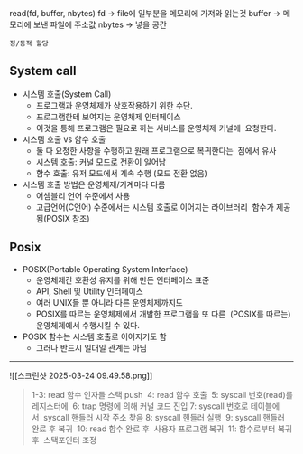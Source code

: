 read(fd, buffer, nbytes)
fd -> file에 일부분을 메모리에 가져와 읽는것
buffer -> 메모리에 보낸 파일에 주소값
nbytes -> 넣을 공간

	정/동적 할당

## System call
- 시스템 호출(System Call) 
  -  프로그램과 운영체제가 상호작용하기 위한 수단.
  -  프로그램한테 보여지는 운영체제 인터페이스 
  -  이것을 통해 프로그램은 필요로 하는 서비스를 운영체제 커널에  요청한다.
- 시스템 호출 vs 함수 호출 
  - 둘 다 요청한 사항을 수행하고 원래 프로그램으로 복귀한다는  점에서 유사  
  -  시스템 호출: 커널 모드로 전환이 일어남 
  -  함수 호출: 유저 모드에서 계속 수행 (모드 전환 없음)  
- 시스템 호출 방법은 운영체제/기계마다 다름  
  - 어셈블리 언어 수준에서 사용  
  - 고급언어(C언어) 수준에서는 시스템 호출로 이어지는 라이브러리  함수가 제공됨(POSIX 참조)

## Posix
- POSIX(Portable Operating System Interface) 
  -  운영체제간 호환성 유지를 위해 만든 인터페이스 표준
  -  API, Shell 및 Utility 인터페이스
  -  여러 UNIX들 뿐 아니라 다른 운영체제까지도
  -  POSIX를 따르는 운영체제에서 개발한 프로그램을 또 다른  (POSIX를 따르는) 운영체제에서 수행시킬 수 있다. 
- POSIX 함수는 시스템 호출로 이어지기도 함  
  - 그러나 반드시 일대일 관계는 아님



---

![[스크린샷 2025-03-24 09.49.58.png]]

>	1-3: read 함수 인자들 스택 push 
>	4: read 함수 호출 
>	5: syscall 번호(read)를 레지스터에 
>	6: trap 명령에 의해 커널 코드 진입
>	7: syscall 번호로 테이블에서  syscall 핸들러 시작 주소 찾음
>	8: syscall 핸들러 실행 
>	9: syscall 핸들러 완료 후 복귀 
>	10: read 함수 완료 후  사용자 프로그램 복귀  11: 함수로부터 복귀 후  스택포인터 조정